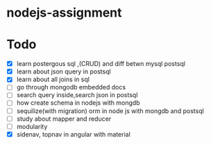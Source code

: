 # nodejs-assignment

# Todo 
- [x] learn postergous sql ,(CRUD) and diff betwn mysql postsql
- [x] learn about json query in postsql
- [x] learn about all joins in  sql
- [ ] go through mongodb embedded docs
- [ ] search query inside,search  json  in postsql
- [ ] how create schema in  nodejs with mongdb
- [ ] sequilize(with migration)  orm in node js with mongdb and postsql
- [ ] study about mapper and reducer
- [ ]  modularity
- [x] sidenav, topnav in angular with material